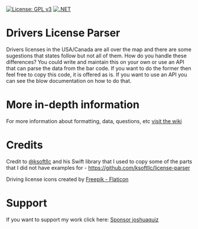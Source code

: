 [![License: GPL v3](https://img.shields.io/badge/License-GPLv3-blue.svg)](https://github.com/joshuaquiz/DriversLicenseParser/blob/main/LICENSE)
[![.NET](https://github.com/joshuaquiz/DriversLicenseParser/actions/workflows/dotnet.yml/badge.svg?branch=main)](https://github.com/joshuaquiz/DriversLicenseParser/actions/workflows/dotnet.yml)

# Drivers License Parser

Drivers licenses in the USA/Canada are all over the map and there are some sugestions that states follow but not all of them. How do you handle these differences? You could write and maintain this on your own or use an API that can parse the data from the bar code. If you want to do the former then feel free to copy this code, it is offered as is. If you want to use an API you can see the blow documentation on how to do that.

# More in-depth information

For more information about formatting, data, questions, etc [visit the wiki](https://github.com/joshuaquiz/DriversLicenseParser/wiki)

# Credits

Credit to [@ksoftllc](https://github.com/ksoftllc) and his Swift library that I used to copy some of the parts that I did not have examples for - https://github.com/ksoftllc/license-parser

Driving license icons created by [Freepik - Flaticon](https://www.flaticon.com/free-icons/driving-license)

# Support
If you want to support my work click here: [Sponsor joshuaquiz](https://github.com/sponsors/joshuaquiz)
